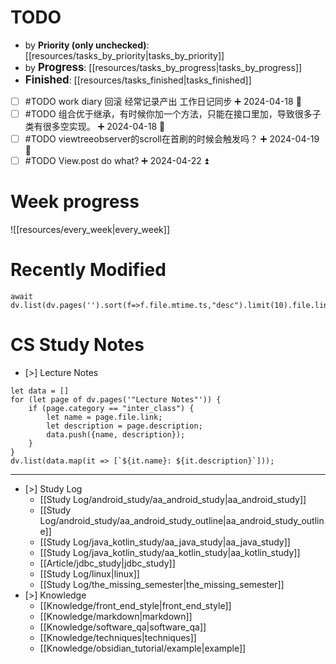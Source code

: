 
# TODO

* by **Priority (only unchecked)**: [[resources/tasks_by_priority|tasks_by_priority]]
* by **<big>Progress</big>**: [[resources/tasks_by_progress|tasks_by_progress]]
* **<big>Finished</big>**: [[resources/tasks_finished|tasks_finished]]

- [ ] #TODO work diary 回滚 经常记录产出 工作日记同步 ➕ 2024-04-18 🔼 
- [ ] #TODO 组合优于继承，有时候你加一个方法，只能在接口里加，导致很多子类有很多空实现。 ➕ 2024-04-18 🔼 
- [ ] #TODO viewtreeobserver的scroll在首刷的时候会触发吗？ ➕ 2024-04-19 🔼 
- [ ] #TODO View.post do what? ➕ 2024-04-22 ⏫ 

# Week progress

![[resources/every_week|every_week]]

# Recently Modified

```dataviewjs
await dv.list(dv.pages('').sort(f=>f.file.mtime.ts,"desc").limit(10).file.link)
```

# CS Study Notes

- [>] Lecture Notes

```dataviewjs
let data = []
for (let page of dv.pages('"Lecture Notes"')) {
	if (page.category == "inter_class") {
		let name = page.file.link;
		let description = page.description;
		data.push({name, description});
	}
}
dv.list(data.map(it => [`${it.name}: ${it.description}`]));
```

---

- [>] Study Log
	- [[Study Log/android_study/aa_android_study|aa_android_study]]
	- [[Study Log/android_study/aa_android_study_outline|aa_android_study_outline]]
	- [[Study Log/java_kotlin_study/aa_java_study|aa_java_study]]
	- [[Study Log/java_kotlin_study/aa_kotlin_study|aa_kotlin_study]]
	- [[Article/jdbc_study|jdbc_study]]
	- [[Study Log/linux|linux]]
	- [[Study Log/the_missing_semester|the_missing_semester]]
- [>] Knowledge
	- [[Knowledge/front_end_style|front_end_style]]
	- [[Knowledge/markdown|markdown]]
	- [[Knowledge/software_qa|software_qa]]
	- [[Knowledge/techniques|techniques]]
	- [[Knowledge/obsidian_tutorial/example|example]]